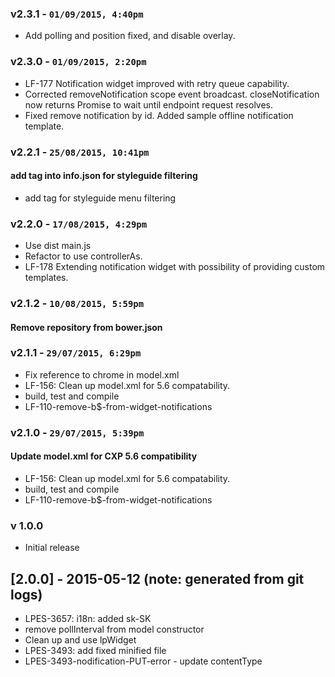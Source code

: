 ### v2.3.1 - `01/09/2015, 4:40pm`
* Add polling and position fixed, and disable overlay.  


### v2.3.0 - `01/09/2015, 2:20pm`
* LF-177 Notification widget improved with retry queue capability.  
* Corrected removeNotification scope event broadcast. closeNotification now returns Promise to wait until endpoint request resolves.  
* Fixed remove notification by id. Added sample offline notification template.  


### v2.2.1 - `25/08/2015, 10:41pm`
#### add tag into info.json for styleguide filtering  
* add tag for styleguide menu filtering  


### v2.2.0 - `17/08/2015, 4:29pm`
* Use dist main.js  
* Refactor to use controllerAs.  
* LF-178 Extending notification widget with possibility of providing custom templates.  


### v2.1.2 - `10/08/2015, 5:59pm`
#### Remove repository from bower.json  


### v2.1.1 - `29/07/2015, 6:29pm`
* Fix reference to chrome in model.xml  
* LF-156: Clean up model.xml for 5.6 compatability.  
* build, test and compile  
* LF-110-remove-b$-from-widget-notifications  


### v2.1.0 - `29/07/2015, 5:39pm`
#### Update model.xml for CXP 5.6 compatibility  
* LF-156: Clean up model.xml for 5.6 compatability.  
* build, test and compile  
* LF-110-remove-b$-from-widget-notifications  


### v 1.0.0
* Initial release
## [2.0.0] - 2015-05-12 (note: generated from git logs)

 - LPES-3657: i18n: added sk-SK
 - remove pollInterval from model constructor
 - Clean up and use lpWidget
 - LPES-3493: add fixed  minified file
 - LPES-3493-nodification-PUT-error - update contentType
